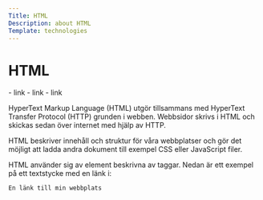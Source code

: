 ```yaml
---
Title: HTML
Description: about HTML
Template: technologies
---
```



HTML
==========================

<div class="two-col-sidebar">
    - link
    - link
    - link
</div>


<div class="two-col-content">

HyperText Markup Language (HTML) utgör tillsammans med HyperText Transfer Protocol (HTTP) grunden i webben. Webbsidor skrivs i HTML och skickas sedan över internet med hjälp av HTTP.

HTML beskriver innehåll och struktur för våra webbplatser och gör det möjligt att ladda andra dokument till exempel CSS eller JavaScript filer.

HTML använder sig av element beskrivna av taggar. Nedan är ett exempel på ett textstycke med en länk i:

```html
En länk till min webbplats
```

</div>